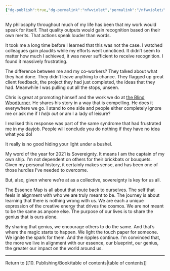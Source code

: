 ```yaml
---
{"dg-publish":true,"dg-permalink":"nfwviolet","permalink":"/nfwviolet/","dgHomeLink":true,"dgPassFrontmatter":false}
---
```



My philosophy throughout much of my life has been that my work would speak for itself. That quality outputs would gain recognition based on their own merits. That actions speak louder than words.

It took me a long time before I learned that this was not the case. I watched colleagues gain plaudits while my efforts went unnoticed. It didn’t seem to matter how much I achieved, it was never sufficient to receive recognition. I found it massively frustrating.

The difference between me and my co-workers? They talked about what they had done. They didn’t leave anything to chance. They flagged up great client feedback, the project they had just completed, the ideas that they had. Meanwhile I was pulling out all the stops, unseen.

Chris is great at promoting himself and the work we do at [the Blind Woodturner](https://theblindwoodturner.co.uk). He shares his story in a way that is compelling. He does it everywhere we go. I stand to one side and people either completely ignore me or ask me if I _help out_ or am I a lady of leisure?

I realised this response was part of the same syndrome that had frustrated me in my dayjob. People will conclude you do nothing if they have no idea what you do!

It really is no good hiding your light under a bushel.

My word of the year for 2021 is Sovereignty. It means I am the captain of my own ship. I’m not dependent on others for their brickbats or bouquets. Given my personal history, it certainly makes sense, and has been one of those hurdles I’ve needed to overcome.

But, also, given where we’re at as a collective, sovereignty is key for us all.

The Essence Map is all about that route back to ourselves. The self that feels in alignment with who we are truly meant to be. The journey is about learning that there is nothing wrong with us. We are each a unique expression of the creative energy that drives the cosmos. We are not meant to be the same as anyone else. The purpose of our lives is to share the genius that is ours alone.

By sharing that genius, we encourage others to do the same. And that’s where the magic starts to happen. We light the touch paper for someone. We ignite the spark for them. And the ripples continue. I’m convinced that, the more we live in alignment with our essence, our blueprint, our genius, the greater our impact on the world around us.

---

Return to [[10. Publishing/Book/table of contents|table of contents]]